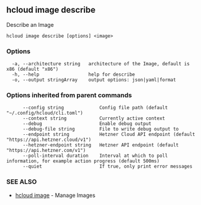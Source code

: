 ## hcloud image describe

Describe an Image

```
hcloud image describe [options] <image>
```

### Options

```
  -a, --architecture string   architecture of the Image, default is x86 (default "x86")
  -h, --help                  help for describe
  -o, --output stringArray    output options: json|yaml|format
```

### Options inherited from parent commands

```
      --config string             Config file path (default "~/.config/hcloud/cli.toml")
      --context string            Currently active context
      --debug                     Enable debug output
      --debug-file string         File to write debug output to
      --endpoint string           Hetzner Cloud API endpoint (default "https://api.hetzner.cloud/v1")
      --hetzner-endpoint string   Hetzner API endpoint (default "https://api.hetzner.com/v1")
      --poll-interval duration    Interval at which to poll information, for example action progress (default 500ms)
      --quiet                     If true, only print error messages
```

### SEE ALSO

* [hcloud image](hcloud_image.md)	 - Manage Images
